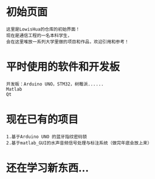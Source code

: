 # 初始页面

    这里是LowisHua的仓库的初始界面！
    现在是通信工程的一名本科学生，
    会在这里堆放一系列大学里做的项目和作品，欢迎引用和参考！

# 平时使用的软件和开发板

    开发板：Arduino UNO，STM32，树莓派......
    Matlab
    Qt

# 现在已有的项目
    1.基于Arduino UNO 的蓝牙指纹密码锁
    2.基于matlab_GUI的水声音频信号处理与标注系统（做完年底会放上来）
    
# 还在学习新东西...
    

